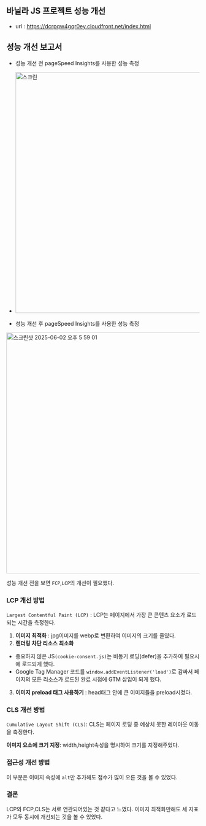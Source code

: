 ## 바닐라 JS 프로젝트 성능 개선
- url : https://dcrpqw4gqr0ey.cloudfront.net/index.html

## 성능 개선 보고서
- 성능 개선 전 pageSpeed Insights를 사용한 성능 측정
- <img width="627" alt="스크린" src="https://github.com/user-attachments/assets/3d4a9f3c-4935-4501-aa56-632cd7442ec8" />


- 성능 개선 후 pageSpeed Insights를 사용한 성능 측정
<img width="627" alt="스크린샷 2025-06-02 오후 5 59 01" src="https://github.com/user-attachments/assets/cfa09ef7-2825-4e9c-8b0f-a644a59854ed" />


성능 개선 전을 보면 `FCP`,`LCP`의 개선이 필요했다.

### LCP 개선 방법
`Largest Contentful Paint (LCP)` : LCP는 페이지에서 가장 큰 콘텐츠 요소가 로드되는 시간을 측정한다.
1. **이미지 최적화** : jpg이미지를 webp로 변환하여 이미지의 크기를 줄였다.
2. **렌더링 차단 리소스 최소화**
-  중요하지 않은 JS`(cookie-consent.js)`는 비동기 로딩(defer)을 추가하여 필요시에 로드되게 했다.
 - Google Tag Manager 코드를 `window.addEventListener('load')`로 감싸서 페이지의 모든 리소스가 로드된 완료 시점에 GTM 삽입이 되게 했다.
3. **이미지 preload 태그 사용하기** : head태그 안에 큰 이미지들을 preload시켰다.


### CLS 개선 방법
`Cumulative Layout Shift (CLS)`: CLS는 페이지 로딩 중 예상치 못한 레이아웃 이동을 측정한다.

**이미지 요소에 크기 지정**: width,height속성을 명시하여 크기를 지정해주었다.

### 접근성 개선 방법

이 부분은 이미지 속성에 `alt`만 추가해도 점수가 많이 오른 것을 볼 수 있었다.

### 결론
LCP와 FCP,CLS는 서로 연관되어있는 것 같다고 느꼈다.
이미지 최적화만해도 세 지표가 모두 동시에 개선되는 것을 볼 수 있었다.
